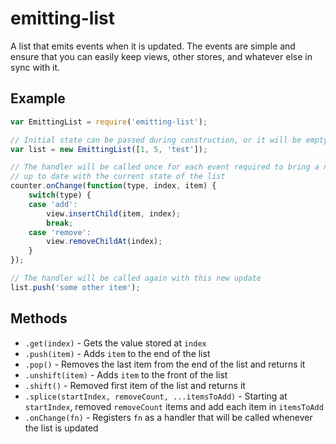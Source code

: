 # emitting-list

A list that emits events when it is updated. The events are simple and ensure that you can easily keep views, other stores, and whatever else in sync with it.


## Example

```javascript
var EmittingList = require('emitting-list');

// Initial state can be passed during construction, or it will be empty
var list = new EmittingList([1, 5, 'test']);

// The handler will be called once for each event required to bring a new listener
// up to date with the current state of the list
counter.onChange(function(type, index, item) {
	switch(type) {
	case 'add':
		view.insertChild(item, index);
		break;
	case 'remove':
		view.removeChildAt(index);
	}
});

// The handler will be called again with this new update
list.push('some other item');
```


## Methods

* `.get(index)` - Gets the value stored at `index`
* `.push(item)` - Adds `item` to the end of the list
* `.pop()` - Removes the last item from the end of the list and returns it
* `.unshift(item)` - Adds `item` to the front of the list
* `.shift()` - Removed first item of the list and returns it
* `.splice(startIndex, removeCount, ...itemsToAdd)` - Starting at `startIndex`, removed `removeCount` items and add each item in `itemsToAdd`
* `.onChange(fn)` - Registers `fn` as a handler that will be called whenever the list is updated
